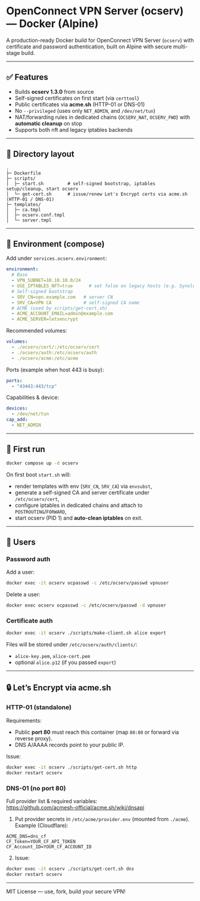 # OpenConnect VPN Server (ocserv) — Docker (Alpine)

A production-ready Docker build for OpenConnect VPN Server (`ocserv`) with certificate and password authentication, built on Alpine with secure multi-stage build.

---

## ✅ Features
- Builds **ocserv 1.3.0** from source
- Self-signed certificates on first start (via `certtool`)
- Public certificates via **acme.sh** (HTTP-01 or DNS-01)
- No `--privileged` (uses only `NET_ADMIN`, and `/dev/net/tun`)
- NAT/forwarding rules in dedicated chains (`OCSERV_NAT`, `OCSERV_FWD`) with **automatic cleanup** on stop
- Supports both nft and legacy iptables backends

---

## 📁 Directory layout

```
.
├─ Dockerfile
├─ scripts/
│  ├─ start.sh         # self-signed bootstrap, iptables setup/cleanup, start ocserv
│  └─ get-cert.sh      # issue/renew Let's Encrypt certs via acme.sh (HTTP-01 / DNS-01)
├─ templates/
│  ├─ ca.tmpl
│  ├─ ocserv.conf.tmpl
│  └─ server.tmpl
```

---

## 🧩 Environment (compose)

Add under `services.ocserv.environment`:

```yaml
environment:
  # Base
  - VPN_SUBNET=10.10.10.0/24
  - USE_IPTABLES_NFT=true      # set false on legacy hosts (e.g. Synology)
  # Self-signed bootstrap
  - SRV_CN=vpn.example.com   # server CN
  - SRV_CA=VPN CA            # self-signed CA name
  # ACME (used by scripts/get-cert.sh)
  - ACME_ACCOUNT_EMAIL=admin@example.com
  - ACME_SERVER=letsencrypt
```

Recommended volumes:
```yaml
volumes:
  - ./ocserv/cert/:/etc/ocserv/cert
  - ./ocserv/auth:/etc/ocserv/auth
  - ./ocserv/acme:/etc/acme
```

Ports (example when host 443 is busy):
```yaml
ports:
  - "43443:443/tcp"
```

Capabilities & device:
```yaml
devices:
  - /dev/net/tun
cap_add:
  - NET_ADMIN
```

---

## 🚀 First run

```bash
docker compose up -d ocserv
```

On first boot `start.sh` will:
- render templates with env (`SRV_CN`, `SRV_CA`) via `envsubst`,
- generate a self-signed CA and server certificate under `/etc/ocserv/cert`,
- configure iptables in dedicated chains and attach to `POSTROUTING`/`FORWARD`,
- start ocserv (PID 1) and **auto-clean iptables** on exit.

---

## 🔐 Users

### Password auth

Add a user:
```bash
docker exec -it ocserv ocpasswd -c /etc/ocserv/passwd vpnuser
```
Delete a user:
```bash
docker exec ocserv ocpasswd -c /etc/ocserv/passwd -d vpnuser
```

### Certificate auth

```bash
docker exec -it ocserv ./scripts/make-client.sh alice export
```
Files will be stored under `/etc/ocserv/auth/clients/`:
- `alice-key.pem`, `alice-cert.pem`
- optional `alice.p12` (if you passed `export`)

---

## 🔒 Let’s Encrypt via acme.sh

### HTTP-01 (standalone)

Requirements:
- Public **port 80** must reach this container (map `80:80` or forward via reverse proxy).
- DNS A/AAAA records point to your public IP.

Issue:
```bash
docker exec -it ocserv ./scripts/get-cert.sh http
docker restart ocserv
```

### DNS-01 (no port 80)

Full provider list & required variables:  
https://github.com/acmesh-official/acme.sh/wiki/dnsapi

1) Put provider secrets in `/etc/acme/provider.env` (mounted from `./acme`). Example (Cloudflare):
```
ACME_DNS=dns_cf
CF_Token=YOUR_CF_API_TOKEN
CF_Account_ID=YOUR_CF_ACCOUNT_ID
```
2) Issue:
```bash
docker exec -it ocserv ./scripts/get-cert.sh dns
docker restart ocserv
```
---

MIT License — use, fork, build your secure VPN!
